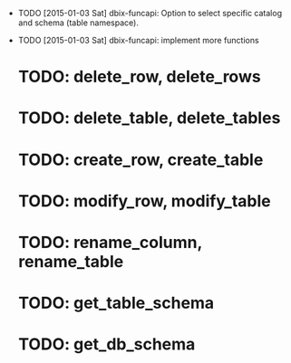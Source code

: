 * TODO [2015-01-03 Sat] dbix-funcapi: Option to select specific catalog and schema (table namespace).
* TODO [2015-01-03 Sat] dbix-funcapi: implement more functions

  # TODO: delete_row, delete_rows
  # TODO: delete_table, delete_tables
  # TODO: create_row, create_table
  # TODO: modify_row, modify_table
  # TODO: rename_column, rename_table
  # TODO: get_table_schema
  # TODO: get_db_schema
